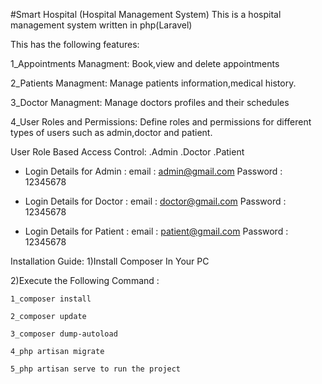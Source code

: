 #Smart Hospital (Hospital Management System)
This is a hospital management system written in php(Laravel)

This has the following features:

1_Appointments Managment:
Book,view and delete appointments

2_Patients Managment:
Manage patients information,medical history.

3_Doctor Managment:
Manage doctors profiles and their schedules

4_User Roles and Permissions: 
Define roles and permissions for different types of users such as admin,doctor and patient.


User Role Based Access Control:
.Admin
.Doctor
.Patient

* Login Details for Admin :
email : admin@gmail.com 
Password : 12345678

* Login Details for Doctor : 
email : doctor@gmail.com 
Password : 12345678

* Login Details for Patient : 
email : patient@gmail.com 
Password : 12345678

Installation Guide:
1)Install Composer In Your PC

2)Execute the Following Command :

    1_composer install
    
    2_composer update
    
    3_composer dump-autoload
    
    4_php artisan migrate
    
    5_php artisan serve to run the project
